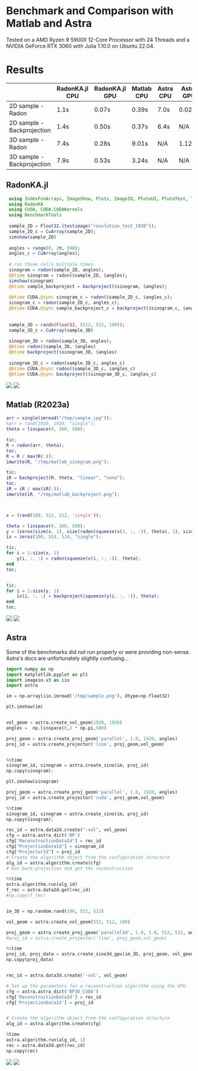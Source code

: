 # Benchmark and Comparison with Matlab and Astra
Tested on a AMD Ryzen 9 5900X 12-Core Processor with 24 Threads and a NVIDIA GeForce RTX 3060 with Julia 1.10.0 on Ubuntu 22.04.

# Results

|                   |RadonKA.jl CPU | RadonKA.jl GPU    | Matlab CPU | Astra CPU | Astra GPU |
|-------------------|---------------|-------------------|------------|-----------|-----------|
|2D sample - Radon  |1.1s           |0.07s              |0.39s       |7.0s       |0.025s     |
|2D sample - Backprojection |1.4s           |0.50s              |0.37s       |6.4s       |N/A        |
|3D sample - Radon  |7.4s           |0.28s              |9.01s       |N/A        |1.12s      |
|3D sample - Backprojection |7.9s           |0.53s              |3.24s       |N/A        |N/A        |



## RadonKA.jl
```julia
 using IndexFunArrays, ImageShow, Plots, ImageIO, PlutoUI, PlutoTest, TestImages
 using RadonKA
 using CUDA, CUDA.CUDAKernels
 using BenchmarkTools
 
 sample_2D = Float32.(testimage("resolution_test_1920"));
 sample_2D_c = CuArray(sample_2D);
 simshow(sample_2D)
 
 angles = range(0, 2π, 500);
 angles_c = CuArray(angles);
 
 # run those cells multiple times
 sinogram = radon(sample_2D, angles);
 @btime sinogram = radon($sample_2D, $angles);
 simshow(sinogram)
 @btime sample_backproject = backproject($sinogram, $angles);
 
 @btime CUDA.@sync sinogram_c = radon($sample_2D_c, $angles_c);
 sinogram_c = radon(sample_2D_c, angles_c);
 @btime CUDA.@sync sample_backproject_c = backproject($sinogram_c, $angles_c);
 
 
 sample_3D = randn(Float32, (512, 512, 100));
 sample_3D_c = CuArray(sample_3D)
 
 sinogram_3D = radon(sample_3D, angles);
 @btime radon($sample_3D, $angles)
 @btime backproject($sinogram_3D, $angles)
 
 sinogram_3D_c = radon(sample_3D_c, angles_c)
 @btime CUDA.@sync radon($sample_3D_c, $angles_c)
 @btime CUDA.@sync backproject($sinogram_3D_c, $angles_c)
```
![](../assets/radonka_sinogram.png)
![](../assets/radonka_backproject.png)


## Matlab (R2023a)
```matlab
arr = single(imread("/tmp/sample.jpg")); 
%arr = rand(1920, 1920, "single");
theta = linspace(0, 360, 500);

tic;
R = radon(arr, theta);
toc;
R = R / max(R(:));
imwrite(R, "/tmp/matlab_sinogram.png");

tic; 
iR = backproject(R, theta, "linear", "none");
toc;
iR = iR / max(iR(:));
imwrite(iR, "/tmp/matlab_backproject.png");



x = (rand(100, 512, 512, 'single'));

theta = linspace(0, 360, 500);
y = (zeros(size(x, 1), size(radon(squeeze(x(1, :, :)), theta), 1), size(radon(squeeze(x(1, :, :)), theta), 2), 'single'));
ix = zeros(100, 514, 514, "single");

tic;
for i = 1:size(x, 1)
    y(i, :, :) = radon(squeeze(x(i, :, :)), theta);
end
toc;


tic;
for i = 1:size(y, 1)
    ix(i, :, :) = backproject(squeeze(y(i, :, :)), theta);
end
toc;
```

![](../assets/matlab_sinogram.png)
![](../assets/matlab_backproject.png)

## Astra
Some of the benchmarks did not run properly or were providing non-sense.
Astra's docs are unfortunately slightly confusing...
```python
import numpy as np
import matplotlib.pyplot as plt
import imageio.v3 as iio
import astra

im = np.array(iio.imread('/tmp/sample.png'), dtype=np.float32)

plt.imshow(im)


vol_geom = astra.create_vol_geom(1920, 1920)
angles =  np.linspace(0,2 * np.pi,500)

proj_geom = astra.create_proj_geom('parallel', 1.0, 1920, angles)
proj_id = astra.create_projector('line', proj_geom,vol_geom)


%%time
sinogram_id, sinogram = astra.create_sino(im, proj_id)
np.copy(sinogram);

plt.imshow(sinogram)

proj_geom = astra.create_proj_geom('parallel', 1.0, 1920, angles)
proj_id = astra.create_projector('cuda', proj_geom,vol_geom)

%%time
sinogram_id, sinogram = astra.create_sino(im, proj_id)
np.copy(sinogram);

rec_id = astra.data2d.create("-vol", vol_geom)
cfg = astra.astra_dict('BP')
cfg["ReconstructionDataId"] = rec_id
cfg["ProjectionDataId"] = sinogram_id
cfg["ProjectorId"] = proj_id
# Create the algorithm object from the configuration structure
alg_id = astra.algorithm.create(cfg)
# Run back-projection and get the reconstruction

%%time
astra.algorithm.run(alg_id)
f_rec = astra.data2d.get(rec_id)
#np.copy(f_rec)


im_3D = np.random.rand(100, 512, 512)

vol_geom = astra.create_vol_geom(512, 512, 100)

proj_geom = astra.create_proj_geom('parallel3d', 1.0, 1.0, 512, 512, angles)
#proj_id = astra.create_projector('line', proj_geom,vol_geom)

%%time
proj_id, proj_data = astra.create_sino3d_gpu(im_3D, proj_geom, vol_geom)
np.copy(proj_data)


rec_id = astra.data3d.create('-vol', vol_geom)

# Set up the parameters for a reconstruction algorithm using the GPU
cfg = astra.astra_dict('BP3D_CUDA')
cfg['ReconstructionDataId'] = rec_id
cfg['ProjectionDataId'] = proj_id


# Create the algorithm object from the configuration structure
alg_id = astra.algorithm.create(cfg)

%time
astra.algorithm.run(alg_id, 1)
rec = astra.data3d.get(rec_id)
np.copy(rec)
```

![](../assets/astra_sinogram.png)
![](../assets/astra_backproject.png)

